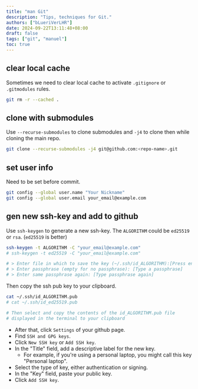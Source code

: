 ```yaml
---
title: "man Git"
description: "Tips, techniques for Git."
authors: ["bLueriVerLHR"]
date: 2024-09-22T13:11:48+08:00
draft: false
tags: ["git", "manuel"]
toc: true
---
```


## clear local cache

Sometimes we need to clear local cache to activate `.gitignore` or `.gitmodules` rules.

``` bash
git rm -r --cached .
```

## clone with submodules

Use `--recurse-submodules` to clone submodules and `-j4` to clone then while cloning the main repo.

``` bash
git clone --recurse-submodules -j4 git@github.com:<repo-name>.git
```

## set user info

Need to be set before commit.

``` bash
git config --global user.name "Your Nickname"
git config --global user.email your_email@example.com
```

## gen new ssh-key and add to github

Use `ssh-keygen` to generate a new ssh-key. The `ALGORITHM` could be `ed25519` or `rsa`. (`ed25519` is better)

``` bash
ssh-keygen -t ALGORITHM -C "your_email@example.com"
# ssh-keygen -t ed25519 -C "your_email@example.com"

# > Enter file in which to save the key (~/.ssh/id_ALGORITHM):[Press enter]
# > Enter passphrase (empty for no passphrase): [Type a passphrase]
# > Enter same passphrase again: [Type passphrase again]
```

Then copy the ssh pub key to your clipboard.

``` bash
cat ~/.ssh/id_ALGORITHM.pub
# cat ~/.ssh/id_ed25519.pub

# Then select and copy the contents of the id_ALGORITHM.pub file
# displayed in the terminal to your clipboard
```

- After that, click `Settings` of your github page.
- Find `SSH and GPG keys`.
- Click `New SSH key` or `Add SSH key`.
- In the "Title" field, add a descriptive label for the new key.
  - For example, if you're using a personal laptop, you might call this key "Personal laptop".
- Select the type of key, either authentication or signing.
- In the "Key" field, paste your public key.
- Click `Add SSH key`.